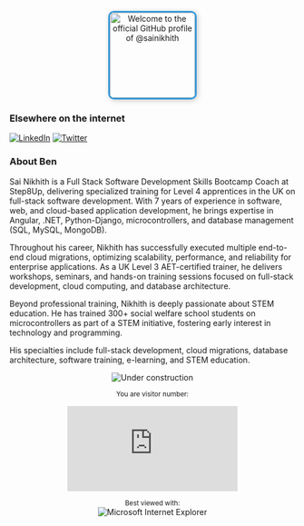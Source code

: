 <!-- markdownlint-disable MD041 -->
<!-- ![Welcome to the official GitHub profile of @sainikhith](https://github.com/sainikhith/sainikhith/blob/main/ledprofile.gif?raw=true) -->
<p align="center">
  <img src="https://github.com/sainikhith/sainikhith/raw/main/ledprofile.gif?raw=true" 
       alt="Welcome to the official GitHub profile of @sainikhith" 
       style="border: 3px solid #3498db; border-radius: 10px; box-shadow: 2px 2px 10px rgba(0, 0, 0, 0.2); width: 150px;">
</p>

### Elsewhere on the internet

[![LinkedIn](https://user-images.githubusercontent.com/282759/84680162-4161a300-af00-11ea-912c-8f32e5cc1676.png)](https://linkedin.com/in/srisainikhith)
[![Twitter](https://user-images.githubusercontent.com/282759/84680160-40c90c80-af00-11ea-8390-bb86858c5fa5.png)](https://x.com/srisainikhith)&nbsp;

### About Ben

Sai Nikhith is a Full Stack Software Development Skills Bootcamp Coach at Step8Up, delivering specialized training for Level 4 apprentices in the UK on full-stack software development. With 7 years of experience in software, web, and cloud-based application development, he brings expertise in Angular, .NET, Python-Django, microcontrollers, and database management (SQL, MySQL, MongoDB).

Throughout his career, Nikhith has successfully executed multiple end-to-end cloud migrations, optimizing scalability, performance, and reliability for enterprise applications. As a UK Level 3 AET-certified trainer, he delivers workshops, seminars, and hands-on training sessions focused on full-stack development, cloud computing, and database architecture.

Beyond professional training, Nikhith is deeply passionate about STEM education. He has trained 300+ social welfare school students on microcontrollers as part of a STEM initiative, fostering early interest in technology and programming.

His specialties include full-stack development, cloud migrations, database architecture, software training, e-learning, and STEM education.

<div align="center">

![Under construction](https://user-images.githubusercontent.com/282759/84681715-8c7cb580-af02-11ea-85a4-05d069c72121.gif)

</div>

<div align="center">
  
<sup>You are visitor number:</sup>

![Hit counter](https://smallcounter.com/count.php?c_style=14&id=1739436690)

</div>

<div align="center">

<sup>Best viewed with:</sup><br />![Microsoft Internet Explorer](https://user-images.githubusercontent.com/282759/84683523-52f97980-af05-11ea-9da0-639e1c368536.gif)

</div>